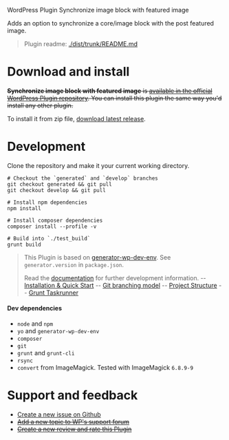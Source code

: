 WordPress Plugin Synchronize image block with featured image

Adds an option to synchronize a core/image block with the post featured image.

> Plugin readme: [./dist/trunk/README.md](https://github.com/croox/Croox__synchronize-image-block-featured_wp-plugin/tree/master/dist/trunk)

# Download and install

~~**Synchronize image block with featured image** is [available in the official WordPress Plugin repository](https://wordpress.org/plugins/Croox__synchronize-image-block-featured_wp-plugin/). You can install this plugin the same way you'd install any other plugin.~~

To install it from zip file, [download latest release](https://github.com/croox/Croox__synchronize-image-block-featured_wp-plugin/releases/latest).

# Development

Clone the repository and make it your current working directory.

```
# Checkout the `generated` and `develop` branches
git checkout generated && git pull
git checkout develop && git pull

# Install npm dependencies
npm install

# Install composer dependencies
composer install --profile -v

# Build into `./test_build`
grunt build
```

> This Plugin is based on [generator-wp-dev-env](https://github.com/croox/generator-wp-dev-env). See `generator.version` in `package.json`.
>
> Read the [documentation](https://github.com/croox/generator-wp-dev-env#documentation) for further development information.
> -- [Installation & Quick Start](https://htmlpreview.github.io/?https://github.com/croox/generator-wp-dev-env/blob/master/docs/generator-wp-dev-env.docset/Contents/Resources/Documents/Guide/installation_quick_start.html)
> -- [Git branching model](https://htmlpreview.github.io/?https://raw.githubusercontent.com/croox/generator-wp-dev-env/master/docs/generator-wp-dev-env.docset/Contents/Resources/Documents/Guide/git_branching_model.html)
> -- [Project Structure](https://htmlpreview.github.io/?https://raw.githubusercontent.com/croox/generator-wp-dev-env/master/docs/generator-wp-dev-env.docset/Contents/Resources/Documents/Guide/project_structure.html)
> -- [Grunt Taskrunner](https://htmlpreview.github.io/?https://raw.githubusercontent.com/croox/generator-wp-dev-env/master/docs/generator-wp-dev-env.docset/Contents/Resources/Documents/Guide/grunt_taskrunner.html)

#### Dev dependencies

- `node` and `npm`
- `yo` and `generator-wp-dev-env`
- `composer`
- `git`
- `grunt`  and  `grunt-cli`
- `rsync`
- `convert` from ImageMagick. Tested with ImageMagick `6.8.9-9`

# Support and feedback

* [Create a new issue on Github](https://github.com/croox/Croox__synchronize-image-block-featured_wp-plugin/issues/new)
* ~~[Add a new topic to WP's support forum](https://wordpress.org/support/plugin/Croox__synchronize-image-block-featured_wp-plugin)~~
* ~~[Create a new review and rate this Plugin](https://wordpress.org/support/plugin/Croox__synchronize-image-block-featured_wp-plugin/reviews/#new-post)~~
